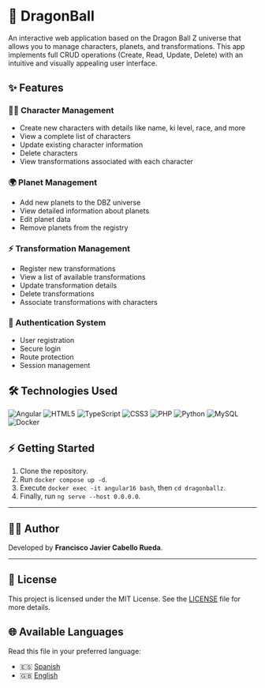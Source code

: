 # 🐉 DragonBall

An interactive web application based on the Dragon Ball Z universe that allows you to manage characters, planets, and transformations. This app implements full CRUD operations (Create, Read, Update, Delete) with an intuitive and visually appealing user interface.

## ✨ Features

### 🦸‍♂️ Character Management
- Create new characters with details like name, ki level, race, and more  
- View a complete list of characters  
- Update existing character information  
- Delete characters  
- View transformations associated with each character  

### 🌍 Planet Management
- Add new planets to the DBZ universe  
- View detailed information about planets  
- Edit planet data  
- Remove planets from the registry  

### ⚡ Transformation Management
- Register new transformations  
- View a list of available transformations  
- Update transformation details  
- Delete transformations  
- Associate transformations with characters  

### 🔐 Authentication System
- User registration  
- Secure login  
- Route protection  
- Session management  

## 🛠️ Technologies Used

![Angular](https://img.shields.io/badge/Angular-DD0031?style=for-the-badge&logo=angular&logoColor=white)
![HTML5](https://img.shields.io/badge/HTML5-E34F26?style=for-the-badge&logo=html5&logoColor=white)
![TypeScript](https://img.shields.io/badge/TypeScript-3178C6?style=for-the-badge&logo=typescript&logoColor=white)
![CSS3](https://img.shields.io/badge/CSS3-1572B6?style=for-the-badge&logo=css3&logoColor=white)
![PHP](https://img.shields.io/badge/PHP-777BB4?style=for-the-badge&logo=php&logoColor=white)
![Python](https://img.shields.io/badge/Python-3776AB?style=for-the-badge&logo=python&logoColor=white)
![MySQL](https://img.shields.io/badge/MySQL-4479A1?style=for-the-badge&logo=mysql&logoColor=white)
![Docker](https://img.shields.io/badge/Docker-2496ED?style=for-the-badge&logo=docker&logoColor=white)

## ⚡ Getting Started

1. Clone the repository.  
2. Run `docker compose up -d`.  
3. Execute `docker exec -it angular16 bash`, then `cd dragonballz`.  
4. Finally, run `ng serve --host 0.0.0.0`.

---

## 👨‍💻 Author

Developed by **Francisco Javier Cabello Rueda**.

---

## 📄 License

This project is licensed under the MIT License. See the [LICENSE](LICENSE) file for more details.

## 🌐 Available Languages

Read this file in your preferred language:

- 🇪🇸 [Spanish](README.es.md)  
- 🇬🇧 [English](README.md)
